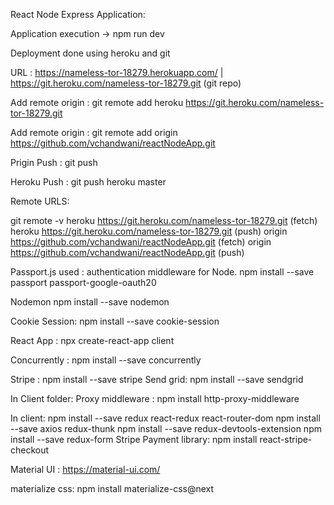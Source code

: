 React Node Express Application:

Application execution -> npm run dev

Deployment done using heroku and git

URL : https://nameless-tor-18279.herokuapp.com/ | https://git.heroku.com/nameless-tor-18279.git (git repo)

Add remote origin :  git remote add heroku https://git.heroku.com/nameless-tor-18279.git

Add remote origin :  git remote add origin https://github.com/vchandwani/reactNodeApp.git

Prigin Push : git push

Heroku Push : git push heroku master

Remote URLS:

git remote -v 
heroku  https://git.heroku.com/nameless-tor-18279.git (fetch)
heroku  https://git.heroku.com/nameless-tor-18279.git (push)
origin  https://github.com/vchandwani/reactNodeApp.git (fetch)
origin  https://github.com/vchandwani/reactNodeApp.git (push)

Passport.js used : authentication middleware for Node.
npm install --save passport passport-google-oauth20

Nodemon
npm install --save nodemon

Cookie Session:
npm install --save cookie-session

React App : npx create-react-app client

Concurrently :  npm install --save concurrently

Stripe : npm install --save stripe
Send grid: npm install --save sendgrid

In Client folder:
Proxy middleware : npm install http-proxy-middleware

In client: 
npm install --save redux react-redux react-router-dom
npm install --save axios redux-thunk
npm install --save redux-devtools-extension
npm install --save redux-form
Stripe Payment library:
npm install react-stripe-checkout

Material UI : https://material-ui.com/

materialize css: npm install materialize-css@next
